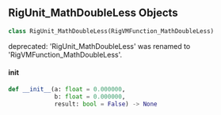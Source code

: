 ## RigUnit_MathDoubleLess Objects

```python
class RigUnit_MathDoubleLess(RigVMFunction_MathDoubleLess)
```

deprecated: 'RigUnit_MathDoubleLess' was renamed to 'RigVMFunction_MathDoubleLess'.

<a id="unreal.RigUnit_MathDoubleLess.__init__"></a>

#### __init__

```python
def __init__(a: float = 0.000000,
             b: float = 0.000000,
             result: bool = False) -> None
```

<a id="unreal.RigVMFunction_MathDoubleGreaterEqual"></a>